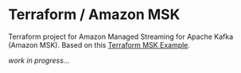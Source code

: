# Terraform / Amazon MSK

Terraform project for Amazon Managed Streaming for Apache Kafka (Amazon MSK). Based on this [Terraform MSK Example](https://registry.terraform.io/providers/hashicorp/aws/latest/docs/resources/msk_cluster#example-usage).

_work in progress..._
